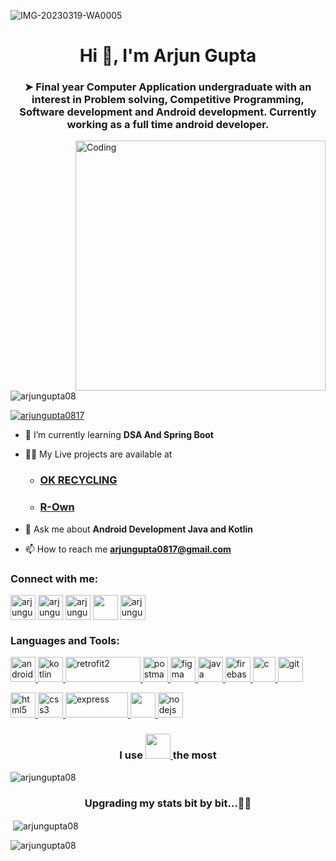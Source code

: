 
![IMG-20230319-WA0005](https://user-images.githubusercontent.com/85922120/226210199-2593c9d8-36c7-4785-af00-55b30b31d566.jpg)






<h1 align="center">Hi 👋, I'm Arjun Gupta</h1>
<h3 align="center">➤ Final year Computer Application undergraduate with an interest in Problem solving, Competitive Programming, Software development and Android development. Currently working as a full time android developer.</h3>
<img align="right" alt="Coding" width="400" src="https://camo.githubusercontent.com/8bf6f6d78abc81fcf9c49f10649423e73ea44bc248e83aaae8759d401c829a84/68747470733a2f2f70687973696373677572756b756c2e66696c65732e776f726470726573732e636f6d2f323031392f30322f6368617261637465722d312e676966">

<p align="left"> <img src="https://komarev.com/ghpvc/?username=arjungupta08&label=Profile%20views&color=0e75b6&style=flat" alt="arjungupta08" /> </p>

<p align="left"> <a href="https://twitter.com/arjungupta0817" target="blank"><img src="https://img.shields.io/twitter/follow/arjungupta0817?logo=twitter&style=for-the-badge" alt="arjungupta0817" /></a> </p>

- 🌱 I’m currently learning **DSA And Spring Boot**

- 👨‍💻 My Live projects are available at
   - ### [OK RECYCLING](https://play.google.com/store/apps/details?id=com.okjunkstore.beta)
   - ### [R-Own](https://play.google.com/store/apps/details?id=app.retvens.rown)

- 💬 Ask me about **Android Development Java and Kotlin**

- 📫 How to reach me **arjungupta0817@gmail.com**

<h3 align="left">Connect with me:</h3>
<p align="left">
<a href="https://twitter.com/arjungupta0817" target="blank"><img align="center" src="https://d2j84o4abgbvdf.cloudfront.net/img/assets/apps/twitter.png" alt="arjungupta0817" height="40" width="40" /></a>
<a href="https://linkedin.com/in/arjunguptaonline" target="blank"><img align="center" src="https://upload.wikimedia.org/wikipedia/commons/thumb/c/ca/LinkedIn_logo_initials.png/640px-LinkedIn_logo_initials.png" alt="arjungupta0817" height="40" width="40" /></a>
<a href="https://instagram.com/arjunguptaonline" target="blank"><img align="center" src="https://upload.wikimedia.org/wikipedia/commons/thumb/9/95/Instagram_logo_2022.svg/1200px-Instagram_logo_2022.svg.png" alt="arjungupta0817" height="40" width="40" /></a>
<a href="https://www.youtube.com/c/arjungupta0817" target="blank"><img align="center" src="https://user-images.githubusercontent.com/85922120/226210799-0f02e1da-1534-43ad-8d58-d4df3d86042d.png" height="40" width="40" /></a>
<a href="https://www.leetcode.com/arjungupta0817" target="blank"><img align="center" src="https://leetcode.com/static/images/LeetCode_logo_rvs.png" alt="arjungupta0817" height="40" width="40" /></a>
</p>




<h3 align="left">Languages and Tools:</h3>
<p align="left"> <a href="https://developer.android.com" target="_blank" rel="noreferrer"> <img src="https://user-images.githubusercontent.com/85922120/226165227-f12eadf4-dff0-4bd9-ad59-118ef84e8e15.png" alt="android" width="40" height="40"/> </a>
<a href="https://kotlinlang.org" target="_blank" rel="noreferrer"> <img src="https://www.vectorlogo.zone/logos/kotlinlang/kotlinlang-icon.svg" alt="kotlin" width="40" height="40"/> </a> <a href="https://square.github.io/retrofit/" target="_blank" rel="noreferrer"> <img src="https://oatrice.files.wordpress.com/2016/01/header.png?w=640" alt="retrofit2" width="120" height="40"/> </a>
<a href="https://postman.com" target="_blank" rel="noreferrer"> <img src="https://www.vectorlogo.zone/logos/getpostman/getpostman-icon.svg" alt="postman" width="40" height="40"/> </a>
<a href="https://www.figma.com/" target="_blank" rel="noreferrer"> <img src="https://www.vectorlogo.zone/logos/figma/figma-icon.svg" alt="figma" width="40" height="40"/> </a>  
<a href="https://www.java.com" target="_blank" rel="noreferrer"> <img src="https://user-images.githubusercontent.com/85922120/226165101-214d0c1a-edba-456f-b454-2a1a418101ce.png" alt="java" width="40" height="40"/> </a> 
<a href="https://firebase.google.com/" target="_blank" rel="noreferrer"> <img src="https://www.vectorlogo.zone/logos/firebase/firebase-icon.svg" alt="firebase" width="40" height="40"/> </a>
<a href="https://www.cprogramming.com/" target="_blank" rel="noreferrer"> <img src="https://upload.wikimedia.org/wikipedia/commons/thumb/1/18/C_Programming_Language.svg/1200px-C_Programming_Language.svg.png" alt="c" width="36" height="40"/> </a> 
<a href="https://git-scm.com/" target="_blank" rel="noreferrer"> <img src="https://www.vectorlogo.zone/logos/git-scm/git-scm-icon.svg" alt="git" width="40" height="40"/> </a>

<a href="https://www.w3.org/html/" target="_blank" rel="noreferrer"> <img src="https://cdn.pixabay.com/photo/2017/08/05/11/16/logo-2582748_1280.png" alt="html5" width="40" height="40"/> </a> 
<a href="https://www.w3schools.com/css/" target="_blank" rel="noreferrer"> <img src="https://cdn-icons-png.flaticon.com/512/919/919826.png" alt="css3" width="40" height="40"/> </a> 
<a href="https://expressjs.com" target="_blank" rel="noreferrer"> <img src="https://res.cloudinary.com/practicaldev/image/fetch/s--YbV36HLj--/c_imagga_scale,f_auto,fl_progressive,h_420,q_auto,w_1000/https://dev-to-uploads.s3.amazonaws.com/i/hpg6if7btrwilqkidqbe.png" alt="express" width="100" height="40"/> </a>
<a href="https://www.mongodb.com/" alt="mongodb"> <img src="https://servicenav.coservit.com/wp-content/uploads/2022/05/18-1.jpg"  width="40" height="40"/> </a> 
<a href="https://nodejs.org" target="_blank" rel="noreferrer"> <img src="https://images.g2crowd.com/uploads/product/image/large_detail/large_detail_f0b606abb6d19089febc9faeeba5bc05/nodejs-development-services.png" alt="nodejs" width="40" height="40"/> </a> 
 </p>

<h3 align="center">I use <a href="https://kotlinlang.org" target="_blank"> <img src="https://www.vectorlogo.zone/logos/kotlinlang/kotlinlang-icon.svg"<alt="kotlin" width="40" height="40"/> </a> the most</h3>
<p><img align="center" src="https://github-readme-stats.vercel.app/api/top-langs?username=arjungupta08&theme=tokyonight&show_icons=true&locale=en&layout=compact" alt="arjungupta08" /></p>



<h3 align="center">Upgrading my stats bit by bit...👷‍♂️</h3>
<p>&nbsp;<img align="center" src="https://github-readme-stats.vercel.app/api?username=arjungupta08&theme=tokyonight&show_icons=true&locale=en" alt="arjungupta08" /></p>

<p><img align="center" src="https://github-readme-streak-stats.herokuapp.com/?user=arjungupta08&theme=tokyonight" alt="arjungupta08" /></p>


<!---
ArjunGupta08/ArjunGupta08 is a ✨ special ✨ repository because its `README.md` (this file) appears on your GitHub profile.
You can click the Preview link to take a look at your changes.
--->
